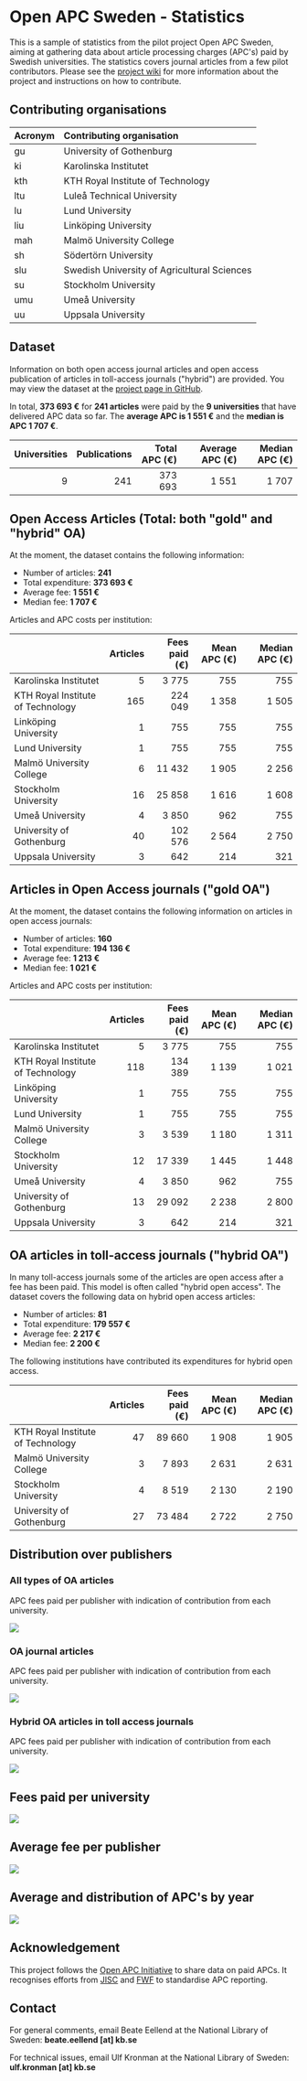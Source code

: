 Open APC Sweden - Statistics
============================

This is a sample of statistics from the pilot project Open APC Sweden,
aiming at gathering data about article processing charges (APC's) paid
by Swedish universities. The statistics covers journal articles from a
few pilot contributors. Please see the [project
wiki](https://github.com/Kungbib/openapc-se/wiki) for more information
about the project and instructions on how to contribute.

Contributing organisations
--------------------------

<table>
<thead>
<tr class="header">
<th align="left">Acronym</th>
<th align="left">Contributing organisation</th>
</tr>
</thead>
<tbody>
<tr class="odd">
<td align="left">gu</td>
<td align="left">University of Gothenburg</td>
</tr>
<tr class="even">
<td align="left">ki</td>
<td align="left">Karolinska Institutet</td>
</tr>
<tr class="odd">
<td align="left">kth</td>
<td align="left">KTH Royal Institute of Technology</td>
</tr>
<tr class="even">
<td align="left">ltu</td>
<td align="left">Luleå Technical University</td>
</tr>
<tr class="odd">
<td align="left">lu</td>
<td align="left">Lund University</td>
</tr>
<tr class="even">
<td align="left">liu</td>
<td align="left">Linköping University</td>
</tr>
<tr class="odd">
<td align="left">mah</td>
<td align="left">Malmö University College</td>
</tr>
<tr class="even">
<td align="left">sh</td>
<td align="left">Södertörn University</td>
</tr>
<tr class="odd">
<td align="left">slu</td>
<td align="left">Swedish University of Agricultural Sciences</td>
</tr>
<tr class="even">
<td align="left">su</td>
<td align="left">Stockholm University</td>
</tr>
<tr class="odd">
<td align="left">umu</td>
<td align="left">Umeå University</td>
</tr>
<tr class="even">
<td align="left">uu</td>
<td align="left">Uppsala University</td>
</tr>
</tbody>
</table>

Dataset
-------

Information on both open access journal articles and open access
publication of articles in toll-access journals ("hybrid") are provided.
You may view the dataset at the [project page in
GitHub](https://github.com/Kungbib/openapc-se/blob/master/data/apc_se.csv).

In total, **373 693 €** for **241 articles** were paid by the **9
universities** that have delivered APC data so far. The **average APC is
1 551 €** and the **median is APC 1 707 €**.

<table>
<thead>
<tr class="header">
<th align="right">Universities</th>
<th align="right">Publications</th>
<th align="right">Total APC (€)</th>
<th align="right">Average APC (€)</th>
<th align="right">Median APC (€)</th>
</tr>
</thead>
<tbody>
<tr class="odd">
<td align="right">9</td>
<td align="right">241</td>
<td align="right">373 693</td>
<td align="right">1 551</td>
<td align="right">1 707</td>
</tr>
</tbody>
</table>

Open Access Articles (Total: both "gold" and "hybrid" OA)
---------------------------------------------------------

At the moment, the dataset contains the following information:

-   Number of articles: **241**
-   Total expenditure: **373 693 €**
-   Average fee: **1 551 €**
-   Median fee: **1 707 €**

Articles and APC costs per institution:

<table>
<thead>
<tr class="header">
<th></th>
<th align="right">Articles</th>
<th align="right">Fees paid (€)</th>
<th align="right">Mean APC (€)</th>
<th align="right">Median APC (€)</th>
</tr>
</thead>
<tbody>
<tr class="odd">
<td>Karolinska Institutet</td>
<td align="right">5</td>
<td align="right">3 775</td>
<td align="right">755</td>
<td align="right">755</td>
</tr>
<tr class="even">
<td>KTH Royal Institute of Technology</td>
<td align="right">165</td>
<td align="right">224 049</td>
<td align="right">1 358</td>
<td align="right">1 505</td>
</tr>
<tr class="odd">
<td>Linköping University</td>
<td align="right">1</td>
<td align="right">755</td>
<td align="right">755</td>
<td align="right">755</td>
</tr>
<tr class="even">
<td>Lund University</td>
<td align="right">1</td>
<td align="right">755</td>
<td align="right">755</td>
<td align="right">755</td>
</tr>
<tr class="odd">
<td>Malmö University College</td>
<td align="right">6</td>
<td align="right">11 432</td>
<td align="right">1 905</td>
<td align="right">2 256</td>
</tr>
<tr class="even">
<td>Stockholm University</td>
<td align="right">16</td>
<td align="right">25 858</td>
<td align="right">1 616</td>
<td align="right">1 608</td>
</tr>
<tr class="odd">
<td>Umeå University</td>
<td align="right">4</td>
<td align="right">3 850</td>
<td align="right">962</td>
<td align="right">755</td>
</tr>
<tr class="even">
<td>University of Gothenburg</td>
<td align="right">40</td>
<td align="right">102 576</td>
<td align="right">2 564</td>
<td align="right">2 750</td>
</tr>
<tr class="odd">
<td>Uppsala University</td>
<td align="right">3</td>
<td align="right">642</td>
<td align="right">214</td>
<td align="right">321</td>
</tr>
</tbody>
</table>

Articles in Open Access journals ("gold OA")
--------------------------------------------

At the moment, the dataset contains the following information on
articles in open access journals:

-   Number of articles: **160**
-   Total expenditure: **194 136 €**
-   Average fee: **1 213 €**
-   Median fee: **1 021 €**

Articles and APC costs per institution:

<table>
<thead>
<tr class="header">
<th></th>
<th align="right">Articles</th>
<th align="right">Fees paid (€)</th>
<th align="right">Mean APC (€)</th>
<th align="right">Median APC (€)</th>
</tr>
</thead>
<tbody>
<tr class="odd">
<td>Karolinska Institutet</td>
<td align="right">5</td>
<td align="right">3 775</td>
<td align="right">755</td>
<td align="right">755</td>
</tr>
<tr class="even">
<td>KTH Royal Institute of Technology</td>
<td align="right">118</td>
<td align="right">134 389</td>
<td align="right">1 139</td>
<td align="right">1 021</td>
</tr>
<tr class="odd">
<td>Linköping University</td>
<td align="right">1</td>
<td align="right">755</td>
<td align="right">755</td>
<td align="right">755</td>
</tr>
<tr class="even">
<td>Lund University</td>
<td align="right">1</td>
<td align="right">755</td>
<td align="right">755</td>
<td align="right">755</td>
</tr>
<tr class="odd">
<td>Malmö University College</td>
<td align="right">3</td>
<td align="right">3 539</td>
<td align="right">1 180</td>
<td align="right">1 311</td>
</tr>
<tr class="even">
<td>Stockholm University</td>
<td align="right">12</td>
<td align="right">17 339</td>
<td align="right">1 445</td>
<td align="right">1 448</td>
</tr>
<tr class="odd">
<td>Umeå University</td>
<td align="right">4</td>
<td align="right">3 850</td>
<td align="right">962</td>
<td align="right">755</td>
</tr>
<tr class="even">
<td>University of Gothenburg</td>
<td align="right">13</td>
<td align="right">29 092</td>
<td align="right">2 238</td>
<td align="right">2 800</td>
</tr>
<tr class="odd">
<td>Uppsala University</td>
<td align="right">3</td>
<td align="right">642</td>
<td align="right">214</td>
<td align="right">321</td>
</tr>
</tbody>
</table>

OA articles in toll-access journals ("hybrid OA")
-------------------------------------------------

In many toll-access journals some of the articles are open access after
a fee has been paid. This model is often called "hybrid open access".
The dataset covers the following data on hybrid open access articles:

-   Number of articles: **81**
-   Total expenditure: **179 557 €**
-   Average fee: **2 217 €**
-   Median fee: **2 200 €**

The following institutions have contributed its expenditures for hybrid
open access.

<table>
<thead>
<tr class="header">
<th></th>
<th align="right">Articles</th>
<th align="right">Fees paid (€)</th>
<th align="right">Mean APC (€)</th>
<th align="right">Median APC (€)</th>
</tr>
</thead>
<tbody>
<tr class="odd">
<td>KTH Royal Institute of Technology</td>
<td align="right">47</td>
<td align="right">89 660</td>
<td align="right">1 908</td>
<td align="right">1 905</td>
</tr>
<tr class="even">
<td>Malmö University College</td>
<td align="right">3</td>
<td align="right">7 893</td>
<td align="right">2 631</td>
<td align="right">2 631</td>
</tr>
<tr class="odd">
<td>Stockholm University</td>
<td align="right">4</td>
<td align="right">8 519</td>
<td align="right">2 130</td>
<td align="right">2 190</td>
</tr>
<tr class="even">
<td>University of Gothenburg</td>
<td align="right">27</td>
<td align="right">73 484</td>
<td align="right">2 722</td>
<td align="right">2 750</td>
</tr>
</tbody>
</table>

Distribution over publishers
----------------------------

### All types of OA articles

APC fees paid per publisher with indication of contribution from each
university.

![](figure/apc_publishers_by_units.png)

### OA journal articles

APC fees paid per publisher with indication of contribution from each
university.

![](figure/apc_publishers_gold_oa.png)

### Hybrid OA articles in toll access journals

APC fees paid per publisher with indication of contribution from each
university.

![](figure/apc_publishers_hybrid_oa.png)

Fees paid per university
------------------------

![](figure/apc_per_organisation.png)

Average fee per publisher
-------------------------

![](figure/publisher_apcs.png)

Average and distribution of APC's by year
-----------------------------------------

![](figure/apc_avg_per_year.png)

Acknowledgement
---------------

This project follows the [Open APC
Initiative](https://github.com/OpenAPC/openapc-de) to share data on paid
APCs. It recognises efforts from
[JISC](https://www.jisc-collections.ac.uk/Jisc-Monitor/APC-data-collection/)
and
[FWF](https://figshare.com/articles/Austrian_Science_Fund_FWF_Publication_Cost_Data_2014/1378610)
to standardise APC reporting.

Contact
-------

For general comments, email Beate Eellend at the National Library of
Sweden: **beate.eellend \[at\] kb.se**

For technical issues, email Ulf Kronman at the National Library of
Sweden: **ulf.kronman \[at\] kb.se**
